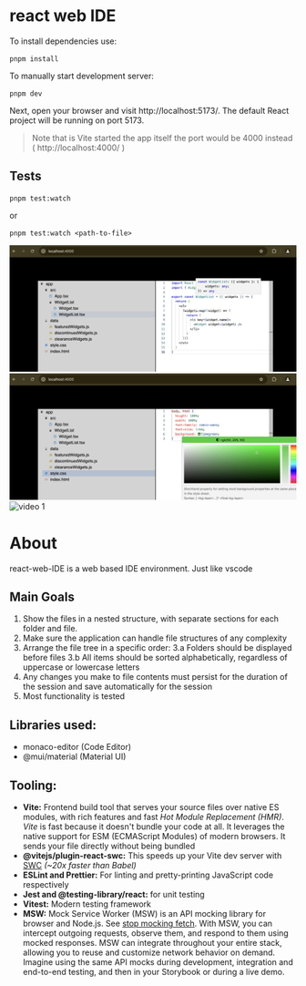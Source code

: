# react web IDE

To install dependencies use:

```
pnpm install
```

To manually start development server:

```
pnpm dev

```

Next, open your browser and visit http://localhost:5173/. The default React project will be running on port 5173.

> Note that is Vite started the app itself the port would be 4000 instead ( http://localhost:4000/ )

## Tests

```
pnpm test:watch

```

or

```
pnpm test:watch <path-to-file>

```

![image 1](assets/2C3D9365-9EBE-40F2-948B-08AA1F9A9B7F.jpeg)
![image 2](assets/020752A0-43BD-4C00-96AE-35D1C3743616.jpeg)
![video 1](assets/2024-06-12-at-10.00.53.gif)

# About

react-web-IDE is a web based IDE environment. Just like vscode

## Main Goals

1. Show the files in a nested structure, with separate sections for each folder and file.
2. Make sure the application can handle file structures of any complexity
3. Arrange the file tree in a specific order:
   3.a Folders should be displayed before files
   3.b All items should be sorted alphabetically, regardless of uppercase or lowercase letters
4. Any changes you make to file contents must persist for the duration of the session and save automatically for the session
5. Most functionality is tested

## Libraries used:

- monaco-editor (Code Editor)
- @mui/material (Material UI)

## Tooling:

- **Vite:** Frontend build tool that serves your source files over native ES modules, with rich features and fast _Hot Module Replacement (HMR)_. _Vite_ is fast because it doesn't bundle your code at all. It leverages the native support for ESM (ECMAScript Modules) of modern browsers. It sends your file directly without being bundled
- **@vitejs/plugin-react-swc:** This speeds up your Vite dev server with [SWC](https://swc.rs/) _(~20x faster than Babel)_
- **ESLint and Prettier:** For linting and pretty-printing JavaScript code respectively
- **Jest and @testing-library/react:** for unit testing
- **Vitest:** Modern testing framework
- **MSW:** Mock Service Worker (MSW) is an API mocking library for browser and Node.js. See [stop mocking fetch](https://kentcdodds.com/blog/stop-mocking-fetch). With MSW, you can intercept outgoing requests, observe them, and respond to them using mocked responses. MSW can integrate throughout your entire stack, allowing you to reuse and customize network behavior on demand. Imagine using the same API mocks during development, integration and end-to-end testing, and then in your Storybook or during a live demo.
